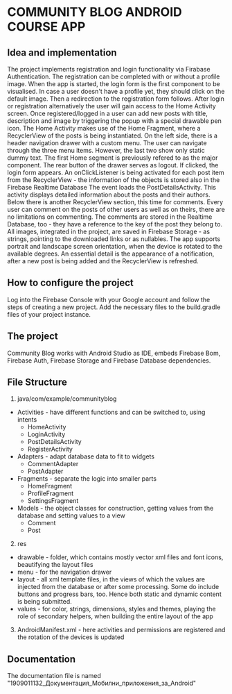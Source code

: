# COMMUNITY BLOG ANDROID COURSE APP

## Idea and implementation

The project implements registration and login functionality via Firabase Authentication. The registration can be completed with or without a profile image. 
When the app is started, the login form is the first component to be visualised.
In case a user doesn't have a profile yet, they should click on the default image. 
Then a redirection to the registration form follows. After login or registration alternatively the user will gain access to the Home Activity screen.
Once registered/logged in a user can add new posts with title, description and image by triggering the popup with a special drawable pen icon. 
The Home Activity makes use of the Home Fragment,
where a RecyclerView of the posts is being instantiated. On the left side, there is a header navigation drawer with a custom menu. The user can navigate through the three menu items.
However, the last two show only static dummy text. The first Home segment is previously refered to as the major component. The rear button of the drawer serves as logout. If clicked,
the login form appears. An onClickListener is being activated for each post item from the RecyclerView - the information of the objects is stored also in the Firebase Realtime Database 
The event loads the PostDetailsActivity. This activity displays detailed information about the posts and their authors. Below there is another RecyclerView section, this time for comments.
Every user can comment on the posts of other users as well as on theirs, there are no limitations on commenting. The comments are stored in the Realtime Database, too - they have
a reference to the key of the post they belong to. All images, integrated in the project, are saved in Firebase Storage - as strings, pointing to the downloaded links or as nullables.
The app supports portrait and landscape screen orientation, when the device is rotated to the available degrees. An essential detail is the appearance of a notification, after a new post is being added and the RecyclerView is refreshed.

## How to configure the project

Log into the Firebase Console with your Google account and follow the steps of creating a new project.
Add the necessary files to the build.gradle files of your project instance.

## The project

Community Blog works with Android Studio as IDE, embeds Firebase Bom, Firebase Auth, Firebase Storage and Firebase Database dependencies.

## File Structure

1. java/com/example/communityblog
  - Activities - have different functions and can be switched to, using intents
     - HomeActivity
     - LoginActivity
     - PostDetailsActivity
     - RegisterActivity
  - Adapters - adapt database data to fit to widgets
     - CommentAdapter 
     - PostAdapter
  - Fragments - separate the logic into smaller parts
     - HomeFragment
     - ProfileFragment
     - SettingsFragment
  - Models - the object classes for construction, getting values from the database and setting values to a view
     - Comment
     - Post
2. res
  - drawable - folder, which contains mostly vector xml files and font icons, beautifying the layout files
  - menu - for the navigation drawer
  - layout - all xml template files, in the views of which the values are injected from the database or after some processing. Some do include buttons and progress bars, too.
  Hence both static and dynamic content is being submitted.
  - values - for color, strings, dimensions, styles and themes, playing the role of secondary helpers, when building the entire layout of the app  
3. AndroidManifest.xml - here activities and permissions are registered and the rotation of the devices is updated

## Documentation

The documentation file is named "1909011132_Документация_Мобилни_приложения_за_Android"




